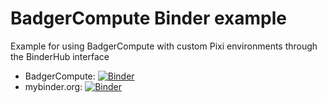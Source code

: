 # BadgerCompute Binder example

Example for using BadgerCompute with custom Pixi environments through the BinderHub interface

* BadgerCompute: [![Binder](https://mybinder.org/badge_logo.svg)](
https://launch.badgercompute.wisc.edu/hub/login?next=/hub/spawn%23fancy-forms-config=%7B%22profile%22%3A%22default%22%2C%22image%22%3A%22--extra-selectable-item%22%2C%22image%3Aunlisted_choice%22%3A%22%22%2C%22image%3AbinderProvider%22%3A%22gh%22%2C%22image%3Aref%22%3A%22HEAD%22%2C%22image%3AbinderRepo%22%3A%22UW-Madison-DSI%2Fbadgercompute-binder-example%22%7D
)
* mybinder.org: [![Binder](https://mybinder.org/badge_logo.svg)](https://mybinder.org/v2/gh/UW-Madison-DSI/badgercompute-binder-example/HEAD)
